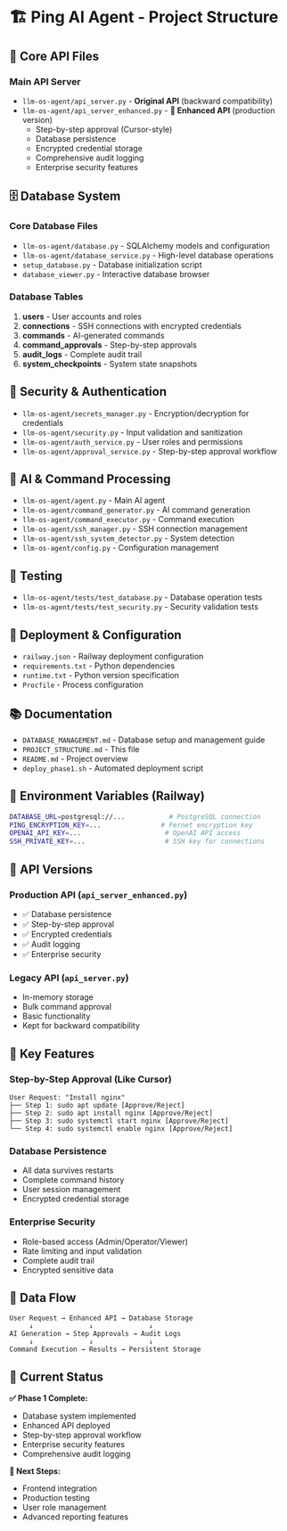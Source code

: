 # 🏗️ Ping AI Agent - Project Structure

## 📁 **Core API Files**

### **Main API Server**
- `llm-os-agent/api_server.py` - **Original API** (backward compatibility)
- `llm-os-agent/api_server_enhanced.py` - **🚀 Enhanced API** (production version)
  - Step-by-step approval (Cursor-style)
  - Database persistence
  - Encrypted credential storage
  - Comprehensive audit logging
  - Enterprise security features

## 🗄️ **Database System**

### **Core Database Files**
- `llm-os-agent/database.py` - SQLAlchemy models and configuration
- `llm-os-agent/database_service.py` - High-level database operations
- `setup_database.py` - Database initialization script
- `database_viewer.py` - Interactive database browser

### **Database Tables**
1. **users** - User accounts and roles
2. **connections** - SSH connections with encrypted credentials
3. **commands** - AI-generated commands
4. **command_approvals** - Step-by-step approvals
5. **audit_logs** - Complete audit trail
6. **system_checkpoints** - System state snapshots

## 🔐 **Security & Authentication**

- `llm-os-agent/secrets_manager.py` - Encryption/decryption for credentials
- `llm-os-agent/security.py` - Input validation and sanitization
- `llm-os-agent/auth_service.py` - User roles and permissions
- `llm-os-agent/approval_service.py` - Step-by-step approval workflow

## 🤖 **AI & Command Processing**

- `llm-os-agent/agent.py` - Main AI agent
- `llm-os-agent/command_generator.py` - AI command generation
- `llm-os-agent/command_executor.py` - Command execution
- `llm-os-agent/ssh_manager.py` - SSH connection management
- `llm-os-agent/ssh_system_detector.py` - System detection
- `llm-os-agent/config.py` - Configuration management

## 🧪 **Testing**

- `llm-os-agent/tests/test_database.py` - Database operation tests
- `llm-os-agent/tests/test_security.py` - Security validation tests

## 🚀 **Deployment & Configuration**

- `railway.json` - Railway deployment configuration
- `requirements.txt` - Python dependencies
- `runtime.txt` - Python version specification
- `Procfile` - Process configuration

## 📚 **Documentation**

- `DATABASE_MANAGEMENT.md` - Database setup and management guide
- `PROJECT_STRUCTURE.md` - This file
- `README.md` - Project overview
- `deploy_phase1.sh` - Automated deployment script

## 🔑 **Environment Variables (Railway)**

```bash
DATABASE_URL=postgresql://...           # PostgreSQL connection
PING_ENCRYPTION_KEY=...               # Fernet encryption key
OPENAI_API_KEY=...                     # OpenAI API access
SSH_PRIVATE_KEY=...                    # SSH key for connections
```

## 🚦 **API Versions**

### **Production API** (`api_server_enhanced.py`)
- ✅ Database persistence
- ✅ Step-by-step approval
- ✅ Encrypted credentials
- ✅ Audit logging
- ✅ Enterprise security

### **Legacy API** (`api_server.py`)  
- In-memory storage
- Bulk command approval
- Basic functionality
- Kept for backward compatibility

## 🎯 **Key Features**

### **Step-by-Step Approval (Like Cursor)**
```
User Request: "Install nginx"
├── Step 1: sudo apt update [Approve/Reject]
├── Step 2: sudo apt install nginx [Approve/Reject]  
├── Step 3: sudo systemctl start nginx [Approve/Reject]
└── Step 4: sudo systemctl enable nginx [Approve/Reject]
```

### **Database Persistence**
- All data survives restarts
- Complete command history
- User session management
- Encrypted credential storage

### **Enterprise Security**
- Role-based access (Admin/Operator/Viewer)
- Rate limiting and input validation
- Complete audit trail
- Encrypted sensitive data

## 🔄 **Data Flow**

```
User Request → Enhanced API → Database Storage
     ↓              ↓              ↓
AI Generation → Step Approvals → Audit Logs
     ↓              ↓              ↓
Command Execution → Results → Persistent Storage
```

## 🎉 **Current Status**

**✅ Phase 1 Complete:**
- Database system implemented
- Enhanced API deployed
- Step-by-step approval workflow
- Enterprise security features
- Comprehensive audit logging

**🚀 Next Steps:**
- Frontend integration
- Production testing
- User role management
- Advanced reporting features
